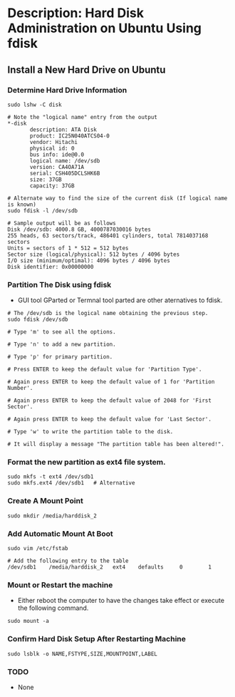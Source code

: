 # Description: Hard Disk Administration on Ubuntu Using fdisk

## Install a New Hard Drive on Ubuntu
### Determine Hard Drive Information

```shell
sudo lshw -C disk

# Note the "logical name" entry from the output
*-disk
       description: ATA Disk
       product: IC25N040ATCS04-0
       vendor: Hitachi
       physical id: 0
       bus info: ide@0.0
       logical name: /dev/sdb
       version: CA4OA71A
       serial: CSH405DCLSHK6B
       size: 37GB
       capacity: 37GB
       
# Alternate way to find the size of the current disk (If logical name is known)
sudo fdisk -l /dev/sdb

# Sample output will be as follows
Disk /dev/sdb: 4000.8 GB, 4000787030016 bytes
255 heads, 63 sectors/track, 486401 cylinders, total 7814037168 sectors
Units = sectors of 1 * 512 = 512 bytes
Sector size (logical/physical): 512 bytes / 4096 bytes
I/O size (minimum/optimal): 4096 bytes / 4096 bytes
Disk identifier: 0x00000000
```

### Partition The Disk using fdisk
- GUI tool GParted or Termnal tool parted are other aternatives to fdisk. 

```shell
# The /dev/sdb is the logical name obtaining the previous step.
sudo fdisk /dev/sdb

# Type 'm' to see all the options.

# Type 'n' to add a new partition.

# Type 'p' for primary partition.

# Press ENTER to keep the default value for 'Partition Type'.

# Again press ENTER to keep the default value of 1 for 'Partition Number'.

# Again press ENTER to keep the default value of 2048 for 'First Sector'.

# Again press ENTER to keep the default value for 'Last Sector'.

# Type 'w' to write the partition table to the disk.

# It will display a message "The partition table has been altered!".
```

### Format the new partition as ext4 file system.
```shell
sudo mkfs -t ext4 /dev/sdb1
sudo mkfs.ext4 /dev/sdb1   # Alternative
```

### Create A Mount Point
```shell
sudo mkdir /media/harddisk_2
```

### Add Automatic Mount At Boot
```shell
sudo vim /etc/fstab

# Add the following entry to the table 
/dev/sdb1    /media/harddisk_2   ext4    defaults     0        1
```

### Mount or Restart the machine
- Either reboot the computer to have the changes take effect or execute the following command.
```shell
sudo mount -a
```

### Confirm Hard Disk Setup After Restarting Machine
```shell
sudo lsblk -o NAME,FSTYPE,SIZE,MOUNTPOINT,LABEL
```

### TODO
* None
